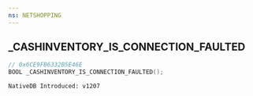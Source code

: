 ```yaml
---
ns: NETSHOPPING
---
```

## _CASHINVENTORY_IS_CONNECTION_FAULTED

```c
// 0x6CE9FB6332B5E46E
BOOL _CASHINVENTORY_IS_CONNECTION_FAULTED();
```

```
NativeDB Introduced: v1207
```

